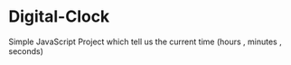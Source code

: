 # Digital-Clock
Simple JavaScript Project which tell us the current time (hours , minutes , seconds)
